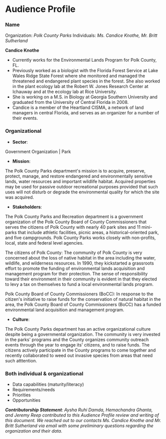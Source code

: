 # Audience Profile

### Name
Organization: _Polk County Parks_
Individuals: _Ms. Candice Knothe, Mr. Britt Sutherland_

**Candice Knothe**

* Currently works for the Environmental Lands Program for Polk County, FL.
* Previously worked as a biologist with the Florida Forest Service at Lake Wales Ridge State Forest where she monitored and managed the threatened and endangered plant species in the forest. She also worked in the plant ecology lab at the Robert W. Jones Research Center at Ichauway and at the ecology lab at Rice University.
* She is working on a M.S. in Biology at Georgia Southern University and graduated from the University of Central Florida in 2008.
* Candice is a member of the Heartland CISMA, a network of land managers in central Florida, and serves as an organizer for a number of their events.

### Organizational
* **Sector**:

Government Organization | Park
  
* **Mission**: 

The Polk County Parks department's mission is to acquire, preserve, protect, manage, and restore endangered and environmentally sensitive lands, water resources and important wildlife habitat. Acquired properties may be used for passive outdoor recreational purposes provided that such uses will not disturb or degrade the environmental quality for which the site was acquired.
  
* **Stakeholders**: 

The Polk County Parks and Recreation department is a government organization of the Polk County Board of County Commissioners that serves the citizens of Polk County with nearly 40 park sites and 11 mini-parks that include athletic facilities, picnic areas, a historical-oriented park, and five campgrounds. Polk County Parks works closely with non-profits, local, state and federal level agencies. 

The citizens of Polk County: The community of Polk County is very concerned about the loss of native habitat in the area including the water, wildlife, and wilderness resources. In 1990, they kickstarted a grassroots effort to promote the funding of environmental lands acquisition and management program for their protection. The sense of responsibility toward their environment in their community is evident in that they elected to levy a tax on themselves to fund a local environmental lands program. 

Polk County Board of County Commissioners (BoCC): In response to the citizen's initiative to raise funds for the conservation of natural habitat in the area, the Polk County Board of County Commissioners (BoCC) has a funded environmental land acquisition and management program. 

* **Culture**:

The Polk County Parks department has an active organizational culture despite being a governmental organization. The community is very invested in the parks' programs and the County organizes community outreach events through the year to engage its' citizens, and to raise funds. The citizens actively participate in the County programs to come together and  recently collaborated to weed out invasive species from areas that need such atttention.

### Both individual & organizational
* Data capabilities (maturity/literacy)
* Requirements/needs
* Priorities
* Opportunities

_**Contributorship Statement**: Aysha Ruhi Damda, Hemachandra Ghanta, and Jeremy Reep contributed to this Audience Profile review and writing of this document. We reached out to our contacts Ms. Candice Knothe and Mr. Britt Sutherland via email with some preliminary questions regarding the organization and their data._
